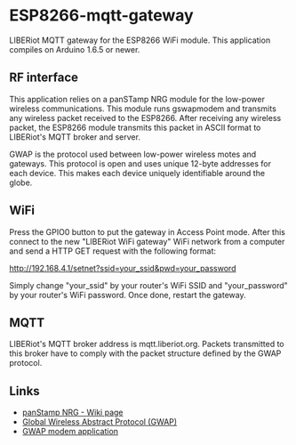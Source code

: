 # ESP8266-mqtt-gateway

LIBERiot MQTT gateway for the ESP8266 WiFi module. This application compiles on Arduino 1.6.5 or newer.

## RF interface

This application relies on a panSTamp NRG module for the low-power wireless communications. This module runs gswapmodem and transmits any wireless packet received to the ESP8266. After receiving any wireless packet, the ESP8266 module transmits this packet in ASCII format to LIBERiot's MQTT broker and server.

GWAP is the protocol used between low-power wireless motes and gateways. This protocol is open and uses unique 12-byte addresses for each device. This makes each device uniquely identifiable around the globe.

## WiFi

Press the GPIO0 button to put the gateway in Access Point mode. After this connect to the new "LIBERiot WiFi gateway" WiFi network from a computer and send a HTTP GET request with the following format:

http://192.168.4.1/setnet?ssid=your_ssid&pwd=your_password

Simply change "your_ssid" by your router's WiFi SSID and "your_password" by your router's WiFi password. Once done, restart the gateway.

## MQTT

LIBERiot's MQTT broker address is mqtt.liberiot.org. Packets transmitted to this broker have to comply with the packet structure defined by the GWAP protocol.

## Links

* [panStamp NRG - Wiki page](https://github.com/panStamp/panstamp/wiki/panStamp%20NRG%202.-Technical%20details)
* [Global Wireless Abstract Protocol (GWAP)](https://github.com/panStamp/gwap)
* [GWAP modem application](https://github.com/panStamp/panstamp_sketches/tree/master/gwapmodem)

